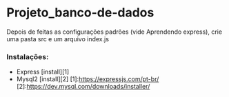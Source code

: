 # Projeto_banco-de-dados

Depois de feitas as configurações padrões (vide Aprendendo express), crie uma pasta src e um arquivo index.js

### Instalações:
- Express [install][1]
- Mysql2  [install][2]
[1]:https://expressjs.com/pt-br/
[2]:https://dev.mysql.com/downloads/installer/
